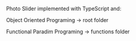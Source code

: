 Photo Slider implemented with TypeScript and:

Object Oriented Programing -> root folder

Functional Paradim Programing -> functions folder
